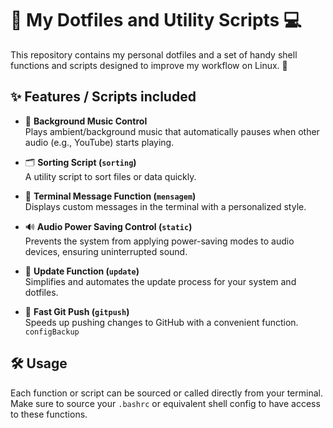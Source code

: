 # 🚀 My Dotfiles and Utility Scripts 💻

This repository contains my personal dotfiles and a set of handy shell functions and scripts designed to improve my workflow on Linux. 🎯

## ✨ Features / Scripts included

- 🎵 **Background Music Control**  
  Plays ambient/background music that automatically pauses when other audio (e.g., YouTube) starts playing. 

- 🗂️ **Sorting Script (`sorting`)**  
  A utility script to sort files or data quickly. 

- 💬 **Terminal Message Function (`mensagem`)**  
  Displays custom messages in the terminal with a personalized style. 

- 🔊 **Audio Power Saving Control (`static`)**  
  Prevents the system from applying power-saving modes to audio devices, ensuring uninterrupted sound. 

- 🔄 **Update Function (`update`)**  
  Simplifies and automates the update process for your system and dotfiles. 

- 🚀 **Fast Git Push (`gitpush`)**  
  Speeds up pushing changes to GitHub with a convenient function.
  `configBackup` 

## 🛠️ Usage

Each function or script can be sourced or called directly from your terminal. Make sure to source your `.bashrc` or equivalent shell config to have access to these functions.
